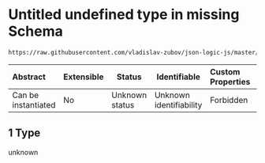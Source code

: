 # Untitled undefined type in missing Schema

```txt
https://raw.githubusercontent.com/vladislav-zubov/json-logic-js/master/schemas/operators/accessor/missing.json#/examples/1
```




| Abstract            | Extensible | Status         | Identifiable            | Custom Properties | Additional Properties | Access Restrictions | Defined In                                                               |
| :------------------ | ---------- | -------------- | ----------------------- | :---------------- | --------------------- | ------------------- | ------------------------------------------------------------------------ |
| Can be instantiated | No         | Unknown status | Unknown identifiability | Forbidden         | Allowed               | none                | [missing.json\*](operators/accessor/missing.json "open original schema") |

## 1 Type

unknown
